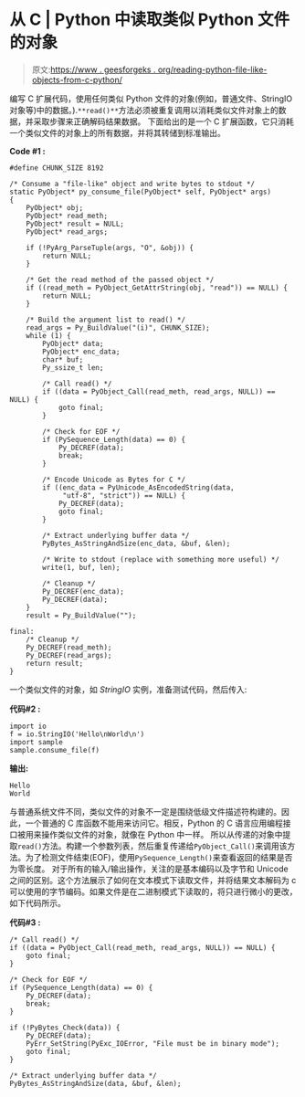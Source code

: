 # 从 C | Python 中读取类似 Python 文件的对象

> 原文:[https://www . geesforgeks . org/reading-python-file-like-objects-from-c-python/](https://www.geeksforgeeks.org/reading-python-file-like-objects-from-c-python/)

编写 C 扩展代码，使用任何类似 Python 文件的对象(例如，普通文件、StringIO 对象等)中的数据。).`**read()**`方法必须被重复调用以消耗类似文件对象上的数据，并采取步骤来正确解码结果数据。
下面给出的是一个 C 扩展函数，它只消耗一个类似文件的对象上的所有数据，并将其转储到标准输出。

**Code #1 :**

```
#define CHUNK_SIZE 8192

/* Consume a "file-like" object and write bytes to stdout */
static PyObject* py_consume_file(PyObject* self, PyObject* args)
{
    PyObject* obj;
    PyObject* read_meth;
    PyObject* result = NULL;
    PyObject* read_args;

    if (!PyArg_ParseTuple(args, "O", &obj)) {
        return NULL;
    }

    /* Get the read method of the passed object */
    if ((read_meth = PyObject_GetAttrString(obj, "read")) == NULL) {
        return NULL;
    }

    /* Build the argument list to read() */
    read_args = Py_BuildValue("(i)", CHUNK_SIZE);
    while (1) {
        PyObject* data;
        PyObject* enc_data;
        char* buf;
        Py_ssize_t len;

        /* Call read() */
        if ((data = PyObject_Call(read_meth, read_args, NULL)) == NULL) {
            goto final;
        }

        /* Check for EOF */
        if (PySequence_Length(data) == 0) {
            Py_DECREF(data);
            break;
        }

        /* Encode Unicode as Bytes for C */
        if ((enc_data = PyUnicode_AsEncodedString(data,
             "utf-8", "strict")) == NULL) {
            Py_DECREF(data);
            goto final;
        }

        /* Extract underlying buffer data */
        PyBytes_AsStringAndSize(enc_data, &buf, &len);

        /* Write to stdout (replace with something more useful) */
        write(1, buf, len);

        /* Cleanup */
        Py_DECREF(enc_data);
        Py_DECREF(data);
    }
    result = Py_BuildValue("");

final:
    /* Cleanup */
    Py_DECREF(read_meth);
    Py_DECREF(read_args);
    return result;
}
```

一个类似文件的对象，如 *StringIO* 实例，准备测试代码，然后传入:

**代码#2 :**

```
import io
f = io.StringIO('Hello\nWorld\n')
import sample
sample.consume_file(f)
```

**输出:**

```
Hello
World
```

与普通系统文件不同，类似文件的对象不一定是围绕低级文件描述符构建的。因此，一个普通的 C 库函数不能用来访问它。相反，Python 的 C 语言应用编程接口被用来操作类似文件的对象，就像在 Python 中一样。
所以从传递的对象中提取`read()`方法。构建一个参数列表，然后重复传递给`PyObject_Call()`来调用该方法。为了检测文件结束(EOF)，使用`PySequence_Length()`来查看返回的结果是否为零长度。
对于所有的输入/输出操作，关注的是基本编码以及字节和 Unicode 之间的区别。这个方法展示了如何在文本模式下读取文件，并将结果文本解码为 c 可以使用的字节编码。如果文件是在二进制模式下读取的，将只进行微小的更改，如下代码所示。

**代码#3 :**

```
/* Call read() */
if ((data = PyObject_Call(read_meth, read_args, NULL)) == NULL) {
    goto final;
}

/* Check for EOF */
if (PySequence_Length(data) == 0) {
    Py_DECREF(data);
    break;
}

if (!PyBytes_Check(data)) {
    Py_DECREF(data);
    PyErr_SetString(PyExc_IOError, "File must be in binary mode");
    goto final;
}

/* Extract underlying buffer data */
PyBytes_AsStringAndSize(data, &buf, &len);
```